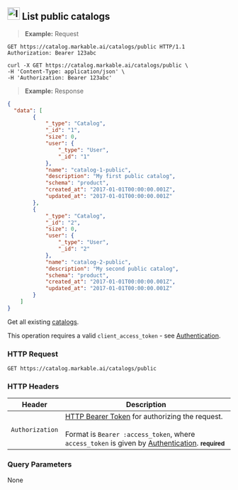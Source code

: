 
## <img src="images/list-catalog_icon.png" alt="list-catalog-objects_icon" width="28px" height="auto"> List public catalogs

> **Example:** Request

```http
GET https://catalog.markable.ai/catalogs/public HTTP/1.1
Authorization: Bearer 123abc
```

```shell
curl -X GET https://catalog.markable.ai/catalogs/public \
-H 'Content-Type: application/json' \
-H 'Authorization: Bearer 123abc'
```

<!--
```python
import requests

url = "https://catalog.markable.ai/catalogs/catalog-1/public"

headers = {
    'Content-Type': "application/json",
    'Authorization': "Bearer 123abc",
    }

response = requests.request("GET", url, headers=headers)

print(response.text)
```
-->

> **Example:** Response

```json
{
  "data": [
        {
            "_type": "Catalog",
            "_id": "1",
            "size": 0,
            "user": {
                "_type": "User",
                "_id": "1"
            },
            "name": "catalog-1-public",
            "description": "My first public catalog",
            "schema": "product",
            "created_at": "2017-01-01T00:00:00.001Z",
            "updated_at": "2017-01-01T00:00:00.001Z"
        },
        {
            "_type": "Catalog",
            "_id": "2",
            "size": 0,
            "user": {
                "_type": "User",
                "_id": "2"
            },
            "name": "catalog-2-public",
            "description": "My second public catalog",
            "schema": "product",
            "created_at": "2017-01-01T00:00:00.001Z",
            "updated_at": "2017-01-01T00:00:00.001Z"
        }
    ]
}
```

Get all existing [catalogs](#the-catalog-object).

<aside class="notice">
    This operation requires a valid <code>client_access_token</code> - see <a href="#authentication">Authentication</a>.
</aside>


### HTTP Request

`GET https://catalog.markable.ai/catalogs/public`


### HTTP Headers

Header              | Description
----------          | ----------
`Authorization`     | [HTTP Bearer Token](https://tools.ietf.org/html/rfc6750) for authorizing the request. <br><br>Format is `Bearer :access_token`, where `access_token` is given by [Authentication](#authentication). **<small>required</small>**


### Query Parameters

None
